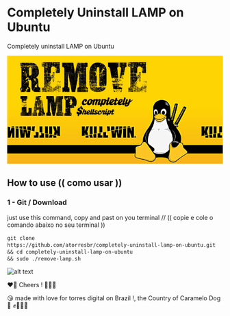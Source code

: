# Completely Uninstall LAMP on Ubuntu
  Completely uninstall LAMP on Ubuntu

![alt text](https://github.com/atorresbr/completely-uninstall-lamp-on-ubuntu/blob/main/img/completely-uninstall-lamp-on-ubuntu.jpg)

## How to use (( como usar )) 

### 1 - Git / Download 
just use this command, copy and past on you terminal //  (( copie e cole o comando abaixo no seu terminal ))

```
git clone 
https://github.com/atorresbr/completely-uninstall-lamp-on-ubuntu.git 
&& cd completely-uninstall-lamp-on-ubuntu 
&& sudo ./remove-lamp.sh
```

![alt text](https://github.com/atorresbr/completely-uninstall-lamp-on-ubuntu/blob/main/img/remove.gif)

❤️‍🔥 Cheers ! 🥂🍺🍻 

😘 made with love for torres digital on Brazil !, the Country of Caramelo Dog 🦮 ✊🥰😍🤩


